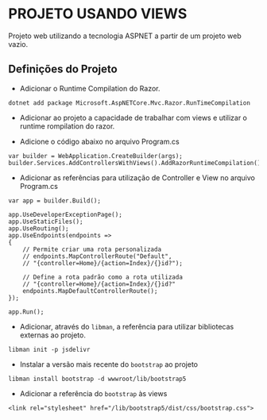 # PROJETO USANDO VIEWS
Projeto web utilizando a tecnologia ASPNET a partir de um projeto web vazio.

## Definições do Projeto
- Adicionar o Runtime Compilation do Razor.

```
dotnet add package Microsoft.AspNETCore.Mvc.Razor.RunTimeCompilation
```

- Adicionar ao projeto a capacidade de trabalhar com views e utilizar o runtime rompilation do razor.

- Adicione o código abaixo no arquivo Program.cs

```
var builder = WebApplication.CreateBuilder(args);
builder.Services.AddControllersWithViews().AddRazorRuntimeCompilation();

```

- Adicionar as referências para utilização de Controller e View no arquivo Program.cs
```
var app = builder.Build();

app.UseDeveloperExceptionPage();
app.UseStaticFiles();
app.UseRouting();
app.UseEndpoints(endpoints =>
{
	// Permite criar uma rota personalizada
	// endpoints.MapControllerRoute("Default", 
	// "{controller=Home}/{action=Index}/{}id?");

	// Define a rota padrão como a rota utilizada 
	// "{controller=Home}/{action=Index}/{}id?"
	endpoints.MapDefaultControllerRoute();
});

app.Run();
```

- Adicionar, através do `libman`, a referência para utilizar bibliotecas externas ao projeto.
```
libman init -p jsdelivr
```

- Instalar a versão mais recente do `bootstrap` ao projeto
```
libman install bootstrap -d wwwroot/lib/bootstrap5
```

- Adicionar a referência do `bootstrap` às views
```
<link rel="stylesheet" href="/lib/bootstrap5/dist/css/bootstrap.css">
```

